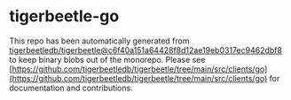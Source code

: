 # tigerbeetle-go
This repo has been automatically generated from [tigerbeetledb/tigerbeetle@c6f40a151a64428f8d12ae19eb0317ec9462dbf8](https://github.com/tigerbeetledb/tigerbeetle/commit/c6f40a151a64428f8d12ae19eb0317ec9462dbf8) to keep binary blobs out of the monorepo. Please see [https://github.com/tigerbeetledb/tigerbeetle/tree/main/src/clients/go](https://github.com/tigerbeetledb/tigerbeetle/tree/main/src/clients/go) for documentation and contributions.
